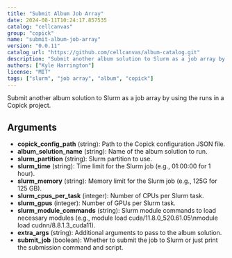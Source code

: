 ```yaml
---
title: "Submit Album Job Array"
date: 2024-08-11T10:24:17.857535
catalog: "cellcanvas"
group: "copick"
name: "submit-album-job-array"
version: "0.0.11"
catalog_url: "https://github.com/cellcanvas/album-catalog.git"
description: "Submit another album solution to Slurm as a job array by using the runs in a Copick project."
authors: ["Kyle Harrington"]
license: "MIT"
tags: ["slurm", "job array", "album", "copick"]
---
```


Submit another album solution to Slurm as a job array by using the runs in a Copick project.

## Arguments

- **copick_config_path** (string): Path to the Copick configuration JSON file.
- **album_solution_name** (string): Name of the album solution to run.
- **slurm_partition** (string): Slurm partition to use.
- **slurm_time** (string): Time limit for the Slurm job (e.g., 01:00:00 for 1 hour).
- **slurm_memory** (string): Memory limit for the Slurm job (e.g., 125G for 125 GB).
- **slurm_cpus_per_task** (integer): Number of CPUs per Slurm task.
- **slurm_gpus** (integer): Number of GPUs per Slurm task.
- **slurm_module_commands** (string): Slurm module commands to load necessary modules (e.g., module load cuda/11.8.0_520.61.05\nmodule load cudnn/8.8.1.3_cuda11).
- **extra_args** (string): Additional arguments to pass to the album solution.
- **submit_job** (boolean): Whether to submit the job to Slurm or just print the submission command and script.

